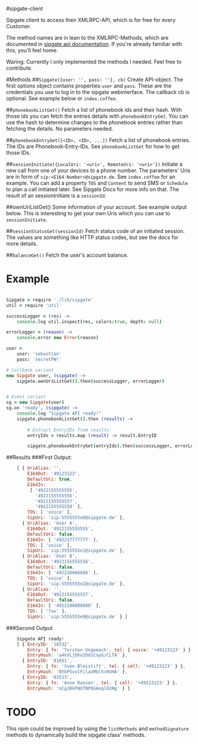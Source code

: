 #sipgate-client


Sipgate client to access their XMLRPC-API, which is for free for every Customer.

The method names are in lean to the XMLRPC-Methods, which are documented in [sipgate api documentation](http://www.sipgate.de/basic/api). If you're already familiar with this, you'll feel home.

Waring: Currently I only implemented the methods I needed. Feel free to contribute.

#Methods
##`Sipgate({user: '', pass: ''}, cb)`
Create API-object. The first options object contains properties `user` and `pass`. These are the credentials you use to log in to the sipgate webinterface. The callback cb is optional. See example below or `index.coffee`.

##`phonebookListGet()`
Fetch a list of phonebook ids and their hash. With those ids you can fetch the entries details with `phonebookEntryGet`. You can use the hash to determine changes to the phonebook entries rather than fetching the details. No parameters needed.

##`phonebookEntryGet([<ID>, <ID>, ...])`
Fetch a list of phonebook entries. The IDs are Phonebook-Entry-IDs. See `phonebookListGet` for how to get those IDs.

##`sessionInitiate({LocalUri: '<uri>', RemoteUri: '<uri>'})`
Initiate a new call from one of your devices to a phone number. The parameters' Uris are in form of `sip:<E164-Number>@sipgate.de`. See `index.coffee` for an example.
You can add a property `TOS` and `Content` to send SMS or `Schedule` to plan a call initiated later. See Sipgate Docs for more info on that.
The result of an sessionInitiate is a `sessionId`.

##ownUriListGet()
Some information of your account. See example output below. This is interesting to get your own Uris which you can use to `sessionInitiate`.

##`sessionStatusGet(sessionId)`
Fetch status code of an initiated session. The values are something like HTTP status codes, but see the docs for more details.

##`balanceGet()`
Fetch the user's account balance.

# Example
```coffeescript

Sipgate = require './lib/sipgate'
util = require 'util'

successLogger = (res) -> 
	console.log util.inspect(res, colors:true, depth: null)

errorLogger = (reason) -> 
	console.error new Error(reason)

user = 
	user: 'sebastian'
	pass: 'secretPW!'

# Callback variant
new Sipgate user, (sipgate) -> 
	sipgate.ownUriListGet().then(successLogger, errorLogger)


# Event variant
sg = new Sipgate(user)
sg.on 'ready', (sipgate) ->
	console.log "Sipgate API ready!"
	sipgate.phonebookListGet().then (results) ->
		
		# Extract EntryIDs from results:
		entryIds = results.map (result) -> result.EntryID

		sipgate.phonebookEntryGet(entryIds).then(successLogger, errorLogger)

```
##Results
###First Output:
```javascript
	[ { UriAlias: '',
	    E164Out: '49123123',
	    DefaultUri: true,
	    E164In: 
	     [ '4922155555555',
	       '4922155555556',
	       '4922155555557',
	       '4922155555558' ],
	    TOS: [ 'voice' ],
	    SipUri: 'sip:5555555e0@sipgate.de' },
	  { UriAlias: 'User A',
	    E164Out: '4922155555555',
	    DefaultUri: false,
	    E164In: [ '492217777777' ],
	    TOS: [ 'voice' ],
	    SipUri: 'sip:5555555e1@sipgate.de' },
	  { UriAlias: 'User B',
	    E164Out: '4922155555556',
	    DefaultUri: false,
	    E164In: [ '492216666666' ],
	    TOS: [ 'voice' ],
	    SipUri: 'sip:5555555e2@sipgate.de' },
	  { UriAlias: '',
	    E164Out: '4922155555557',
	    DefaultUri: false,
	    E164In: [ '4922188888888' ],
	    TOS: [ 'fax' ],
	    SipUri: 'sip:5555555e9@sipgate.de' } ]
```

###Second Output
```javascript
	Sipgate API ready!
	[ { EntryID: '18332',
	    Entry: { fn: 'Torsten Ungemach', tel: { voice: '+49123123' } },
	    EntryHash: 'a4kVLjbho2OdzCayG/CLTA' },
	  { EntryID: '81651',
	    Entry: { fn: 'Sven Bleistift', tel: { cell: '+49123123' } },
	    EntryHash: 'NYkP5volFclaxMbl5v9UHA' },
	  { EntryID: '83513',
	    Entry: { fn: 'Anne Ranzen', tel: { cell: '+49123123' } },
	    EntryHash: 'oCg2BkFNUTNP8GAoqlO2Ng' } ]
```


# TODO
This npm could be improved by using the `listMethods` and `methodSignature` methods to dynamically build the sipgate class' methods.